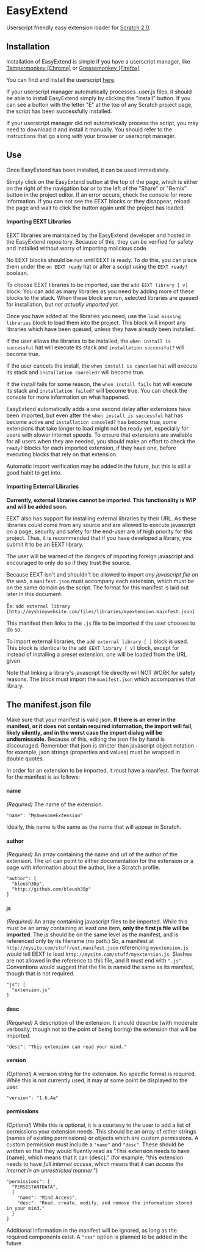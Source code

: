 EasyExtend
==========

Userscript friendly easy extension loader for [Scratch 2.0](http://scratch.mit.edu).


## Installation

Installation of EasyExtend is simple if you have a userscript manager, like [Tampermonkey (Chrome)](https://chrome.google.com/webstore/detail/tampermonkey/dhdgffkkebhmkfjojejmpbldmpobfkfo) or [Greasemonkey (Firefox)](https://addons.mozilla.org/en-US/firefox/addon/greasemonkey/)

You can find and install the userscript [here](https://github.com/bleush38p/EasyExtend/raw/master/main.user.js).

If your userscript manager automatically processes .user.js files, it should be able to install EasyExtend simply by clicking the "install" button. If you can see a button with the letter "E" at the top of any Scratch project page, the script has been successfully installed.

If your userscript manager did not automatically process the script, you may need to download it and install it manually. You should refer to the instructions that go along with your browser or userscript manager.

## Use

Once EasyExtend has been installed, it can be used immediately.

Simply click on the EasyExtend button at the top of the page, which is either on the right of the navigation bar or to the left of the "Share" or "Remix" button in the project editor. If an error occurs, check the console for more information. If you can not see the EEXT blocks or they disappear, reload the page and wait to click the button again until the project has loaded.

#### Importing EEXT Libraries

EEXT libraries are maintained by the EasyExtend developer and hosted in the EasyExtend repository. Because of this, they can be verified for safety and installed without worry of importing malicious code.

No EEXT blocks should be run until EEXT is ready. To do this, you can place them under the `on EEXT ready` hat or after a script using the `EEXT ready?` boolean.

To choose EEXT libraries to be imported, use the `add EEXT library [ v]` block. You can add as many libraries as you need by adding more of these blocks to the stack. When these block are run, selected libraries are queued for installation, but *not actually imported yet.*

Once you have added all the libraries you need, use the `load missing libraries` block to load them into the project. This block will import any libraries which have been queued, unless they have already been installed.

If the user allows the libraries to be installed, the `when install is successful` hat will execute its stack and `installation successful?` will become true.

If the user cancels the install, the `when install is canceled` hat will execute its stack and `installation canceled?` will become true.

If the install fails for some reason, the `when install fails` hat will execute its stack and `installation failed?` will become true. You can check the console for more information on what happened.

EasyExtend automatically adds a one second delay after extensions have been imported, but even after the `when install is successful` hat has become active and `installation canceled?` has become true, some extensions that take longer to load might not be ready yet, especially for users with slower internet speeds. To ensure that extensions are available for all users when they are needed, you should make an effort to check the `ready?` blocks for each imported extension, if they have one, before executing blocks that rely on that extension.

Automatic import verification may be added in the future, but this is still a good habit to get into.

#### Importing External Libraries

**Currently, external libraries cannot be imported. This functionality is WIP and will be added soon.**

EEXT also has support for installing external libraries by their URL. As these libraries could come from any source and are allowed to execute javascript on a page, security and safety for the end-user are of high priority for this project. Thus, it is recommended that if you have developed a library, you submit it to be an EEXT library.

The user will be warned of the dangers of importing foreign javascript and encouraged to only do so if they trust the source.

Because EEXT isn't and shouldn't be allowed to import *any javascript file on the web*, a `manifest.json` must accompany each extension, which must be on the same domain as the script. The format for this manifest is laid out later in this document.

Ex: `add external library [http://myshinywebsite.com/files/libraries/myextension.mainfest.json]`

This manifest then links to the `.js` file to be imported if the user chooses to do so.

To import external libraries, the `add external library [ ]` block is used. This block is identical to the `add EEXT library [ v]` block, except for instead of installing a preset extension, one will be loaded from the URL given.

Note that linking a library's javascript file directly will NOT WORK for safety reasons. The block must import the `manifest.json` which accompanies that library.

## The manifest.json file

Make sure that your manifest is valid json. **If there is an error in the manifest, or it does not contain required information, the import will fail, likely silently, and in the worst case the import dialog will be undismissable.** Because of this, editing the json file by hand is discouraged. Remember that json is stricter than javascript object notation - for example, json strings (properties and values) must be wrapped in double quotes.

In order for an extension to be imported, it must have a manifest. The format for the manifest is as follows:

#### name
*(Required)* The name of the extension.
```
"name": "MyAwesomeExtension"
```
Ideally, this name is the same as the name that will appear in Scratch.

#### author
*(Required)* An array containing the name and url of the author of the extension. The url can point to either documentation for the extension or a page with information about the author, like a Scratch profile.
```
"author": [
  "bleush38p",
  "http://github.com/bleush38p"
]
```

#### js
*(Required)* An array containing javascript files to be imported. While this must be an array containing at least one item, **only the first js file will be imported**. The js should be on the same level as the manifest, and is referenced only by its filename (no path.) So, a manifest at `http://mysite.com/stuff/ext.manifest.json` referencing `myextension.js` would tell EEXT to load `http://mysite.com/stuff/myextension.js`. Slashes are not allowed in the reference to this file, and it must end with `".js"`. Conventions would suggest that the file is named the same as its manifest, though that is not required.
```
"js": [
  "extension.js"
]
```

#### desc
*(Required)* A description of the extension. It should describe (with moderate verbosity, though not to the point of being boring) the extension that will be imported.
```
"desc": "This extension can read your mind."
```

#### version
*(Optional)* A version string for the extension. No specific format is required. While this is not currently used, it may at some point be displayed to the user.
```
"version": "1.6.4a"
```

#### permissions
*(Optional)* While this is optional, it is a courtesy to the user to add a list of permissions your extension needs. This should be an array of either strings (names of existing permissions) or objects which are custom permissions.
A custom permission must include a `"name"` and `"desc"`. These should be written so that they would fluently read as "This extension needs to have {name}, which means that it can {desc}." (for example, "this extension needs to have *full internet access*, which means that it can *access the internet in an unrestricted manner*.")
```
"permissions": [
  "PERSISTANTDATA",
  {
    "name": "Mind Access",
    "desc": "Read, create, modify, and remove the information stored in your mind."
  }
]
```

Additional information in the manifest will be ignored, as long as the required components exist. A `"css"` option is planned to be added in the future.
